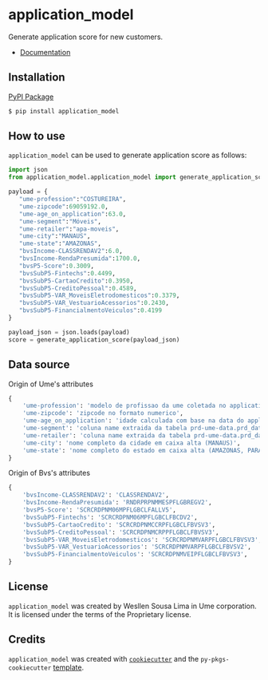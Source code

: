 # application_model

Generate application score for new customers.

- [Documentation](https://scudraservicos.github.io/application_model/)

## Installation

[PyPI Package](https://pypi.org/project/application_model/)

```bash
$ pip install application_model
```

## How to use

`application_model` can be used to generate application score as follows:

```python
import json
from application_model.application_model import generate_application_score

payload = {
   "ume-profession":"COSTUREIRA",
   "ume-zipcode":69059192.0,
   "ume-age_on_application":63.0,
   "ume-segment":"Móveis",
   "ume-retailer":"apa-moveis",
   "ume-city":"MANAUS",
   "ume-state":"AMAZONAS",
   "bvsIncome-CLASSRENDAV2":6.0,
   "bvsIncome-RendaPresumida":1700.0,
   "bvsP5-Score":0.3009,
   "bvsSubP5-Fintechs":0.4499,
   "bvsSubP5-CartaoCredito":0.3950,
   "bvsSubP5-CreditoPessoal":0.4589,
   "bvsSubP5-VAR_MoveisEletrodomesticos":0.3379,
   "bvsSubP5-VAR_VestuarioAcessorios":0.2430,
   "bvsSubP5-FinancialmentoVeiculos":0.4199
}

payload_json = json.loads(payload)
score = generate_application_score(payload_json)
```

## Data source

Origin of Ume's attributes

```python
{
    'ume-profession': 'modelo de profissao da ume coletada no application',
    'ume-zipcode': 'zipcode no formato numerico',
    'ume-age_on_application': 'idade calculada com base na data do application',
    'ume-segment': 'coluna name extraida da tabela prd-ume-data.prd_datastore_public.retailer_categories',
    'ume-retailer': 'coluna name extraida da tabela prd-ume-data.prd_datastore_public.retailers',
    'ume-city': 'nome completo da cidade em caixa alta (MANAUS)',
    'ume-state': 'nome completo do estado em caixa alta (AMAZONAS, PARÁ, RORAIMA, ACRE, RONDÔNIA, BAHIA)',
}
```

Origin of Bvs's attributes

```python
{
    'bvsIncome-CLASSRENDAV2': 'CLASSRENDAV2',
    'bvsIncome-RendaPresumida': 'RNDRPRPNMMESPFLGBREGV2',
    'bvsP5-Score': 'SCRCRDPNM06MPFLGBCLFALLV5',
    'bvsSubP5-Fintechs': 'SCRCRDPNM06MPFLGBCLFBCDV2',
    'bvsSubP5-CartaoCredito': 'SCRCRDPNMCCRPFLGBCLFBVSV3',
    'bvsSubP5-CreditoPessoal': 'SCRCRDPNMCRPPFLGBCLFBVSV3',
    'bvsSubP5-VAR_MoveisEletrodomesticos': 'SCRCRDPNMVARPFLGBCLFBVSV3',
    'bvsSubP5-VAR_VestuarioAcessorios': 'SCRCRDPNMVARPFLGBCLFBVSV2',
    'bvsSubP5-FinancialmentoVeiculos': 'SCRCRDPNMVEIPFLGBCLFBVSV3',
}
```

## License

`application_model` was created by Wesllen Sousa Lima in Ume corporation. It is licensed under the terms of the Proprietary license.

## Credits

`application_model` was created with [`cookiecutter`](https://cookiecutter.readthedocs.io/en/latest/) and the `py-pkgs-cookiecutter` [template](https://github.com/py-pkgs/py-pkgs-cookiecutter).

